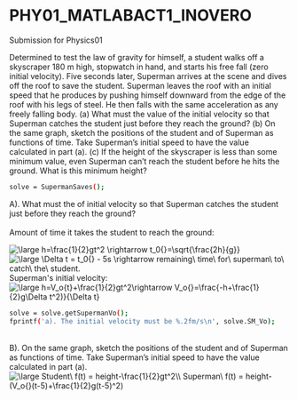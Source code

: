 # PHY01_MATLABACT1_INOVERO

Submission for Physics01

Determined to test the law of gravity for himself, a student walks off a skyscraper 180 m high, stopwatch in hand, and starts his free fall (zero initial velocity). Five seconds later, Superman arrives at the scene and dives off the roof to save the student. Superman leaves the roof with an initial speed that he produces by pushing himself downward from the edge of the roof with his legs of steel. He then falls with the same acceleration as any freely falling body. (a) What must the value of the initial velocity so that Superman catches the student just before they reach the ground? (b) On the same graph, sketch the positions of the student and of Superman as functions of time. Take Superman’s initial speed to have the value calculated in part (a). (c) If the height of the skyscraper is less than some minimum value, even Superman can’t reach the student before he hits the ground. What is this minimum height?

```sh
solve = SupermanSaves();
```
A). What must the  of initial velocity so that Superman catches the student just before they reach the ground? <br><br>
Amount of time it takes the student to reach the ground: <br>

<img src="https://latex.codecogs.com/gif.latex?\bg_white&space;\large&space;h=\frac{1}{2}gt^2&space;\rightarrow&space;t_0{}=\sqrt{\frac{2h}{g}}" title="\large h=\frac{1}{2}gt^2 \rightarrow t_0{}=\sqrt{\frac{2h}{g}}" />
<img src="https://latex.codecogs.com/gif.latex?\bg_white&space;\large&space;\Delta&space;t&space;=&space;t_0{}&space;-&space;5s&space;\rightarrow&space;remaining\&space;time\&space;for\&space;superman\&space;to\&space;catch\&space;the\&space;student." title="\large \Delta t = t_0{} - 5s \rightarrow remaining\ time\ for\ superman\ to\ catch\ the\ student." />
Superman's initial velocity:<br>
<img src="https://latex.codecogs.com/gif.latex?\bg_white&space;\large&space;h=V_o{t}&plus;\frac{1}{2}gt^2\rightarrow&space;V_o{}=\frac{-h&plus;\frac{1}{2}g\Delta&space;t^2)}{\Delta&space;t}" title="\large h=V_o{t}+\frac{1}{2}gt^2\rightarrow V_o{}=\frac{-h+\frac{1}{2}g\Delta t^2)}{\Delta t}" /> <br>

```sh
solve = solve.getSupermanVo();
fprintf('a). The initial velocity must be %.2fm/s\n', solve.SM_Vo);
```
<br>
B). On the same graph, sketch the positions of the student and of Superman as functions of time. Take Superman’s initial speed to have the value calculated in part (a). <br>
<img src="https://latex.codecogs.com/gif.latex?\bg_white&space;\large&space;Student\&space;f(t)&space;=&space;height-\frac{1}{2}gt^2\\&space;Superman\&space;f(t)&space;=&space;height-(V_o{}(t-5)&plus;\frac{1}{2}g(t-5)^2)" title="\large Student\ f(t) = height-\frac{1}{2}gt^2\\ Superman\ f(t) = height-(V_o{}(t-5)+\frac{1}{2}g(t-5)^2)" />
